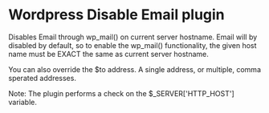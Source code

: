 Wordpress Disable Email plugin
===============================

Disables Email through wp_mail() on current server hostname. Email will by disabled by default, so to enable the wp_mail() functionality, the given host name must be EXACT the same as current server hostname. 

You can also override the $to address. A single address, or multiple, comma sperated addresses.

Note: The plugin performs a check on the $_SERVER['HTTP_HOST'] variable.

